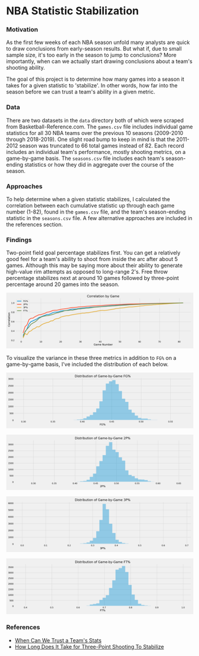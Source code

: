 # NBA Statistic Stabilization

### Motivation
As the first few weeks of each NBA season unfold many analysts are quick to draw conclusions from early-season results. But what if, due to small sample size, it's too early in the season to jump to conclusions? More importantly, when can we actually start drawing conclusions about a team's shooting ability.

The goal of this project is to determine how many games into a season it takes for a given statistic to 'stabilize'. In other words, how far into the season before we can trust a team's ability in a given metric.


### Data
There are two datasets in the `data` directory both of which were scraped from Basketball-Reference.com. The `games.csv` file includes individual game statistics for all 30 NBA teams over the previous 10 seasons (2009-2010 through 2018-2019). One slight road bump to keep in mind is that the 2011-2012 season was truncated to 66 total games instead of 82. Each record includes an individual team's performance, mostly shooting metrics, on a game-by-game basis. The `seasons.csv` file includes each team's season-ending statistics or how they did in aggregate over the course of the season.

### Approaches
To help determine when a given statistic stabilizes, I calculated the correlation between each cumulative statistic up through each game number (1-82), found in the `games.csv` file, and the team's season-ending statistic in the `seasons.csv` file. A few alternative approaches are included in the references section.

### Findings
Two-point field goal percentage stabilizes first. You can get a relatively good feel for a team's ability to shoot from inside the arc after about 5 games. Although this may be saying more about their ability to generate high-value rim attempts as opposed to long-range 2's. Free throw percentage stabilizes next at around 10 games followed by three-point percentage around 20 games into the season.

![Shooting_Stabilization](/plots/Shooting_Stabilization.png)

To visualize the variance in these three metrics in addition to `FG%` on a game-by-game basis, I've included the distribution of each below.

![Game_FG%](/plots/Game_FG.png)

![Game_2PT%](/plots/Game_2PT.png)

![Game_3PT%](/plots/Game_3PT.png)

![Game_FT%](/plots/Game_FT.png)




### References
- [When Can We Trust a Team's Stats](https://fansided.com/2017/12/21/nylon-calculus-team-stats-noise-stabilization-thunder/)
- [How Long Does It Take for Three-Point Shooting To Stabilize](https://fansided.com/2014/08/29/long-take-three-point-shooting-stabilize/)
